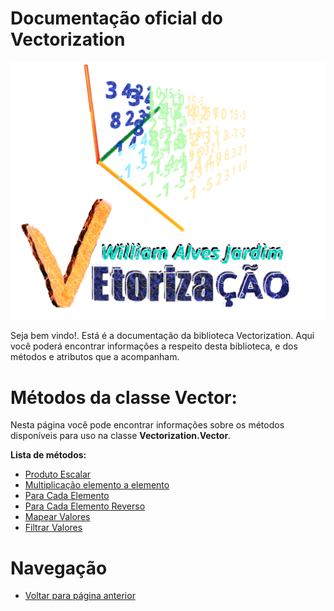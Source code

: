 # Documentação oficial do Vectorization
![Logo do projeto](https://github.com/WilliamJardim/Vectorization/blob/main/imagens/logo512x512.png)

Seja bem vindo!. Está é a documentação da biblioteca Vectorization.
Aqui você poderá encontrar informações a respeito desta biblioteca, e dos métodos e atributos que a acompanham.

# Métodos da classe Vector:
Nesta página você pode encontrar informações sobre os métodos disponíveis para uso na classe **Vectorization.Vector**.

**Lista de métodos:**
 - [Produto Escalar](ProdutoEscalar/page.md)
 - [Multiplicação elemento a elemento](Multiplicacao/page.md)
 - [Para Cada Elemento](ParaCadaElemento/page.md)
 - [Para Cada Elemento Reverso](ParaCadaElementoReverso/page.md)
 - [Mapear Valores](MapearValores/page.md)
 - [Filtrar Valores](FiltrarValores/page.md)

# Navegação
* [Voltar para página anterior](../page.md)